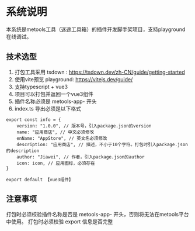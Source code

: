 # 系统说明

本系统是metools工具（迷途工具箱）的插件开发脚手架项目，支持playground在线调试。

## 技术选型
1. 打包工具采用 tsdown : https://tsdown.dev/zh-CN/guide/getting-started
2. 使用vite预览 playground: https://vitejs.dev/guide/
3. 支持typescript + vue3
4. 项目可以打包并返回一个vue3组件
5. 插件名称必须是 metools-app- 开头
6. index.ts 导出必须是以下格式
```
export const info = {
    version: "1.0.0", // 版本号，引入package.json的version
    name: "应用商店", // 中文必须修改
    enName: "AppStore", // 英文名必须修改
    description: "应用商店", // 描述，不小于10个字符。打包时引入package.json的description
    author: "Jiawei", // 作者，引入package.json的author
    icon: icon, // 应用图标，必须存在
}

export default 【vue3组件】
```

## 注意事项

打包时必须校验插件名称是否是 metools-app- 开头，否则将无法在metools平台中使用。
打包时必须校验 export 信息是否完整